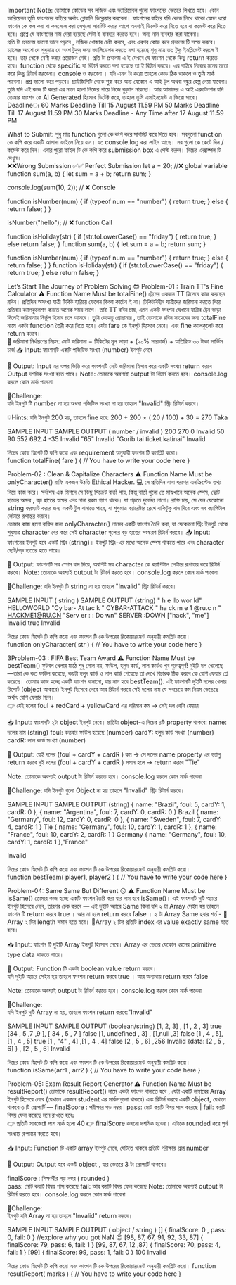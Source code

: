 Important Note:
তোমাকে কোডের সব  লজিক এবং ভ্যারিয়েবল  গুলো ফাংশনের ভেতরে লিখতে হবে। কোন ভ্যরিয়েবল তুমি ফাংশনের বাইরে অর্থাৎ গ্লোবালি ডিক্লেয়ার করবেনা। 
ফাংশনের বাইরে যদি কোড লিখে থাকো যেমন ধরো ফাংশন কে কল করা বা কনসোল করা সেগুলো সাবমিট করার আগে অবশ্যই ডিলেট করে দিতে হবে বা কমেন্ট করে দিতে হবে। 
প্রশ্নে যে ফাংশনের নাম দেয়া হয়েছে সেটা ই ব্যবহার করতে হবে। অন্য নাম ব্যবহার করা যাবেনা।   
প্রতি টা প্রবলেম ভালো ভাবে পড়বে , লজিক খোজার চেষ্টা করবে, এবং এরপর কোড করে প্রবলেম টি সল্ভ করবে। 
চ্যালেঞ্জ অংশে যে শুধুমাত্র যে  অংশ টুকুর জন্য ভ্যালিডেশন করতে বলা হয়েছে শুধু মাত্র তত টুকু ইমপ্লিমেন্ট করলে ই হবে।   তার থেকে বেশী করার প্রয়োজন নেই। 
প্রতি টা প্রবলেম এ ই দেখবে যে ফাংশন থেকে কিছু return করতে হবে। function থেকে specific যা রিটার্ন করতে বলা হয়েছে তা ই রিটার্ন করবে। এর বাইরে নিজের মনের মতো করে কিছু রিটার্ন করবেনা।  console ও করবেনা ।  যদি এমন  টা  করো তাহলে কোড ঠিক থাকলে ও তুমি মার্ক পাবেনা।
প্রশ্ন ভালো করে পড়বে।  চ্যাটজিপিটি থেকে শুরু করে অন্য যেকোন এ আই টুল অথবা বন্ধুর হেল্প নেয়া যাবেনা।  তুমি যদি এই কাজ টি করো এর মানে হলো নিজের পায়ে নিজে কুড়াল মারছো।  আর আমাদের এ আই  এক্সটেনশন যদি তোমার ফাংশন কে   AI Generated হিসেবে ডিটেক্ট করে,  তাহলে তুমি এসাইনমেন্ট এ জিরো পাবে।
Deadlineঃ
60 Marks Deadline Till 15 August 11.59 PM
50 Marks Deadline Till 17 August 11.59 PM
30 Marks Deadline - Any Time after 17 August 11.59 PM




What to Submit: শুধু মাত্র function গুলো কে  কপি করে সাবমিট করে দিতে হবে। 
সবগুলো  function কে কপি করে একটি আলাদা ফাইলে নিয়ে যান। 
 যত console.log করা লাইন আছে।  সব গুলো কে কেটে দিন / কমেন্ট করে দিন। 
এবার পুরো ফাইল টি কে কপি করে submission box এ পেস্ট করুন।
নিচের এক্সাম্পল টি দেখুন।   
❌❌Wrong Submission 
✅✅ Perfect Submission
let a = 20; //❌  global variable
function sum(a, b) {
  let sum = a + b;
  return sum;
}

console.log(sum(10, 2)); // ❌ Console

function isNumber(num) {
  if (typeof num == "number") {
    return true;
  } else {
    return false;
  }
}

isNumber("hello"); // ❌  function Call

function isHoliday(str) {
  if (str.toLowerCase() == "friday") {
    return true;
  } else return false;
}
function sum(a, b) {
  let sum = a + b;
  return sum;
}

function isNumber(num) {
  if (typeof num == "number") {
    return true;
  } else {
    return false;
  }
}
function isHoliday(str) {
  if (str.toLowerCase() == "friday") {
    return true;
  } else return false;
}

Let’s Start The Journey of Problem Solving 
😎
Problem-01 : Train TT's Fine Calculator 
⚠️ Function Name Must be totalFine()
ট্রেনের একজন TT হিসেবে কাজ করছেন রবিন। প্রতিদিন অসংখ্য যাত্রী টিকিট হারিয়ে ফেলেন কিংবা কাটেন ই না। টিকিটবিহীন যাত্রীদের জরিমানা করতে গিয়ে প্রতিবার ক্যালকুলেশন করতে অনেক সময় লাগে। তাই TT রবিন চায়, এমন একটি ফাংশন যেখানে যাত্রীর ট্রেন ভাড়া দিলেই জরিমানার নির্ভুল হিসাব চলে আসবে। 
তুমি যেহেতু প্রোগ্রামার , তাই তোমাকে রবিন সাহেবের জন্য  totalFine নামে একটা function তৈরী করে দিতে হবে।  যেটা fare কে ইনপুট হিসেবে নেবে।  এবং fine ক্যালকুলেট করে return করবে।   
🧮 জরিমানা নির্ধারণের নিয়ম:
মোট জরিমানা = টিকিটের মূল ভাড়া + (২০% সারচার্জ) + অতিরিক্ত ৩০ টাকা সার্ভিস চার্জ
📥 Input:
ফাংশনটি  একটি পজিটিভ সংখ্যা (number) ইনপুট নেবে  


🚀 Output:
Input এর  ওপর ভিত্তি করে ফাংশনটি মোট  জরিমানা হিসাব করে একটি সংখ্যা return করবে
Output দশমিক সংখ্যা হতে পারে। 
Note: তোমাকে অবশ্যই output টা রিটার্ন করতে হবে।  console.log করলে কোন মার্ক পাবেনা


🚩Challenge:  
যদি ইনপুট টি number না হয়  অথবা  পজিটিভ সংখ্যা না হয়  তাহলে  "Invalid"  স্ট্রিং  রিটার্ন করবে। 



💡Hints:  যদি ইনপুট 200  হয়, তাহলে fine হবে: 200 + 200 × ( 20 / 100) + 30 = 270 Taka





SAMPLE INPUT
SAMPLE OUTPUT  ( number / invalid )
200
270
0
Invalid
50
90
552
692.4
-35
Invalid
"65"
Invalid
"Gorib tai ticket katinai"
Invalid


নিচের কোড স্নিপেট টি কপি করো এবং requirement অনুযায়ী ফাংশন টি কমপ্লিট করো।  
function totalFine( fare ) {
          // You have to write your code here
}



Problem-02 : Clean & Capitalize Characters
⚠️ Function Name Must be onlyCharacter()
রাফি একজন উঠতি Ethical Hacker. 💻 সে প্রতিদিন নানা ধরণের এনক্রিপ্টেড তথ্য নিয়ে কাজ করে। সর্বশেষ এক মিশনে সে কিছু সিক্রেট বার্তা পায়, কিন্তু বার্তা গুলো তে মাঝখানে অনেক স্পেস, ছোট হাতের অক্ষর , বড় হাতের অক্ষর  এবং নানা রকম গ্যাপ থাকে। যা পড়তে দুর্ভেদ্য লাগে। 
রাফি চায়, সে যেন যেকোনো string ফরম্যাট করার জন্য একটি টুল বানাতে পারে, যা শুধুমাত্র  ক্যারেক্টার রেখে বাকিটুকু বাদ দিবে এবং সব ক্যাপিটাল লেটারে রূপান্তর করবে।   
তোমার কাজ হলো রাফির জন্য  onlyCharacter() নামের একটি ফাংশন তৈরি করা, যা যেকোনো স্ট্রিং ইনপুট থেকে শুধুমাত্র character বের করে সেই character গুলোর বড় হাতের সংস্করণ রিটার্ন করবে।
📥 Input:
ফাংশনের ইনপুট হবে একটি স্ট্রিং (string)।
ইনপুট স্ট্রিং-এর মধ্যে অনেক স্পেস থাকতে পারে এবং character ছোট/বড় হাতের হতে পারে।




🚀 Output:
ফাংশনটি সব স্পেস বাদ দিয়ে, অবশিষ্ট সব character কে  ক্যাপিটাল লেটারে রূপান্তর করে রিটার্ন করবে।
Note: তোমাকে অবশ্যই output টা রিটার্ন করতে হবে।  console.log করলে কোন মার্ক পাবেনা


🚩Challenge:  যদি ইনপুট টি string না হয়  তাহলে  "Invalid"  স্ট্রিং  রিটার্ন করবে। 



SAMPLE INPUT ( string ) 
SAMPLE OUTPUT (string) 
"  h e llo wor   ld" 
HELLOWORLD
"Cy   bar- At  tac k  "
CYBAR-ATTACK
" ha ck m e 1 @ru.c  n  "
HACKME1@RU.CN
"Serv er : : Do wn"
SERVER::DOWN
["hack", "me"]
Invalid
true
Invalid


নিচের কোড স্নিপেট টি কপি করো এবং ফাংশন টি কে উপরের রিকোয়ারমেন্ট অনুযায়ী কমপ্লিট করো।  
function  onlyCharacter( str ) {
          // You have to write your code here
}



3Problem-03 : FIFA Best Team Award 
⚠️ Function Name Must be bestTeam()
ফুটবল খেলার মাঠে শুধু গোল নয়, ফাউল, হলুদ কার্ড, লাল কার্ডও খুব গুরুত্বপূর্ণ! 
দুইটি দল খেলেছে—তারা কে কত ফাউল করেছে, কয়টা হলুদ কার্ড ও লাল কার্ড পেয়েছে তা দেখে বিচারক ঠিক করবে কে বেশি ফেয়ার প্লে করেছে। তোমার কাজ হচ্ছে একটি ফাংশন বানানো, যার নাম হবে bestTeam(). এই ফাংশনটি দুইটি দলের খেলার রিপোর্ট (object আকারে) ইনপুট হিসেবে নেবে আর রিটার্ন করবে সেই দলের নাম যে সবচেয়ে কম নিয়ম ভেঙেছে অর্থাৎ বেশি ফেয়ার ছিল।  
👉 যেই দলের  foul + redCard + yellowCard এর পরিমান  কম → সেই দল বেশি ফেয়ার

📥 Input:
ফাংশনটি ২টা object ইনপুট নেবে। প্রতিটা object-এ নিচের ৪টি property থাকবে:
name: দলের নাম (string)
foul: কতবার ফাউল হয়েছে (number)
cardY: হলুদ কার্ড সংখ্যা (number)
cardR: লাল কার্ড সংখ্যা (number)


🚀 Output:
যেই দলের (foul + cardY + cardR ) কম → সে দলের name property এর ভ্যালু  return করবে
দুই দলের (foul + cardY + cardR ) সমান হলে → return করবে "Tie"

Note: তোমাকে অবশ্যই output টা রিটার্ন করতে হবে।  console.log করলে কোন মার্ক পাবেনা


🚩Challenge:  যদি ইনপুট গুলো  Object না হয়  তাহলে  "Invalid"  স্ট্রিং  রিটার্ন করবে। 






SAMPLE INPUT
SAMPLE OUTPUT (string) 
{ name: "Brazil", foul: 5, cardY: 1, cardR: 0 },
{ name: "Argentina", foul: 7, cardY: 0, cardR: 0 }
Brazil
{ name: "Germany", foul: 12, cardY: 0, cardR: 0 },
{ name: "Sweden", foul: 7, cardY: 4, cardR: 1 }
Tie
{ name: "Germany", foul: 10, cardY: 1, cardR: 1 },
{ name: "France", foul: 10, cardY: 2, cardR: 1 }
Germany
{ name: "Germany", foul: 10, cardY: 1, cardR: 1 },"France"


Invalid


নিচের কোড স্নিপেট টি কপি করো এবং ফাংশন টি কে উপরের রিকোয়ারমেন্ট অনুযায়ী কমপ্লিট করো।  
function  bestTeam( player1, player2 ) {
          // You have to write your code here
}



Problem-04: Same Same But Different  😕 
⚠️ Function Name Must be isSame()
তোমার কাজ হচ্ছে একটি ফাংশন তৈরি করা যার নাম হবে isSame()। এই ফাংশনটি দুটি অ্যারে ইনপুট হিসেবে নেবে, তারপর চেক করবে — এই দুইটি অ্যারে Same কিনা  যদি ২ টা  Array সেইম হয় তাহলে ফাংশন টি return করবে true ।  আর না হলে return করবে false ।
২ টা Array Same হবার শর্ত - 
🚩Array ২ টির length সমান হতে হবে।
🚩Array ২ টির  প্রতিটি index এর value exactly  same হতে হবে।


📥 Input:
ফাংশন টি দুইটি  Array ইনপুট হিসেবে নেবে। 
Array এর ভেতর যেকোন ধরনের primitive type data  থাকতে পারে। 




🚀 Output:
Function টি একটা boolean value return করবে।  
যদি দুইটি অ্যারে সেইম হয়  তাহলে ফাংশন return করবে true ।  আর  অন্যথায়  return করবে  false

Note: তোমাকে অবশ্যই output টা রিটার্ন করতে হবে।  console.log করলে কোন মার্ক পাবেনা


🚩Challenge:  
যদি ইনপুট দুটি Array না হয়, তাহলে ফাংশন return করবে:"Invalid"



SAMPLE INPUT
SAMPLE OUTPUT (boolean/string) 
[1, 2, 3] , [1 , 2 , 3]
true
[34 , 5 ,7 ,9 ], [ 34 , 5 , 7 ]
false
[1, undefined , 3] , [1,null ,3]
false
[1 , 4 , 5], [1 , 4 , 5]
true
[1 , "4" , 4] ,[1 , 4  , 4]
false
[2 , 5 , 6] ,256
Invalid
{data: [2 , 5 , 6] } , [2 , 5 , 6]
Invalid


নিচের কোড স্নিপেট টি কপি করো এবং ফাংশন টি কে উপরের রিকোয়ারমেন্ট অনুযায়ী কমপ্লিট করো।  
function  isSame(arr1 , arr2 ) {
          // You have to write your code here
}



Problem-05: Exam Result Report Generator
⚠️ Function Name Must be resultReport()
তোমাকে  resultReport()  নামে একটা ফাংশন বানাতে হবে , যেটা একটি নাম্বারের Array ইনপুট হিসেবে নেবে (যেখানে একজন student এর  মার্কসগুলো থাকবে) এবং রিটার্ন করবে একটি object, যেখানে থাকবে ৩ টি প্রোপার্টি —
finalScore :  পরীক্ষার গড় নম্বর  |  pass: মোট কয়টি বিষয় পাস করেছে  |  fail: কয়টি বিষয় ফেল করেছে
মনে রাখতে হবেঃ  
👉 প্রতিটি সাবজেক্টে পাশ মার্ক হলো  40 
👉 finalScore কখনো দশমিক হবেনা। এটাকে rounded করে  পুর্ন সংখ্যায় রুপান্তর করতে হবে।    

📥 Input:
Function টি একটি array ইনপুট নেবে, যেটিতে থাকবে প্রতিটি পরীক্ষায় প্রাপ্ত number




🚀 Output:
Output হবে একটি object , যার ভেতরে 3 টা প্রোপার্টি থাকবে। 

finalScore : শিক্ষার্থীর গড় নম্বর  ( rounded )  
pass: মোট কয়টি বিষয় পাস করেছে
fail: আর কয়টি বিষয় ফেল করেছে
Note: তোমাকে অবশ্যই output টা রিটার্ন করতে হবে।  console.log করলে কোন মার্ক পাবেনা



🚩Challenge:  
ইনপুট  যদি Array না হয়  তাহলে   "Invalid" return করবে।  



SAMPLE INPUT
SAMPLE OUTPUT ( object / string ) 
[]
{ finalScore: 0 , pass: 0, fail: 0 }
//explore   why  you got NaN 😉
[98, 87, 67, 91, 92, 33, 87]
{ finalScore: 79, pass: 6, fail: 1 }
[99, 87, 67, 12 ,87]
{ finalScore: 70, pass: 4, fail: 1 } 
[99]
{ finalScore: 99, pass: 1, fail: 0 }
100
Invalid


নিচের কোড স্নিপেট টি কপি করো এবং ফাংশন টি কে উপরের রিকোয়ারমেন্ট অনুযায়ী কমপ্লিট করো।
function  resultReport( marks ) {
          // You have to write your code here
}





